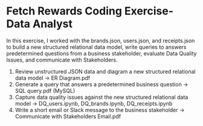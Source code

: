 # Fetch Rewards Coding Exercise-Data Analyst

In this exercise, I worked with the brands.json, users.json, and receipts.json to build a new structured relational data model, write queries to answers predetermined questions from a business stakeholder, evaluate Data Quality Issues, and communicate with Stakeholders.

1. Review unstructured JSON data and diagram a new structured relational data model -> ER Diagram.pdf
2. Generate a query that answers a predetermined business question -> SQL query.pdf (MySQL)
3. Capture data quality issues against the new structured relational data model -> DQ_users.ipynb, DQ_brands.ipynb, DQ_receipts.ipynb
4. Write a short email or Slack message to the business stakeholder -> Communicate with Stakeholders Email.pdf
